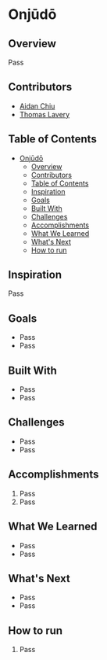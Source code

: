 # Onjūdō

## Overview

Pass

## Contributors

- [Aidan Chiu](mailto:aidanchiuch@gmail.com)
- [Thomas Lavery](mailto:thomas.lavery18@gmail.com)

## Table of Contents

- [Onjūdō](#onjūdō)
  - [Overview](#overview)
  - [Contributors](#contributors)
  - [Table of Contents](#table-of-contents)
  - [Inspiration](#inspiration)
  - [Goals](#goals)
  - [Built With](#built-with)
  - [Challenges](#challenges)
  - [Accomplishments](#accomplishments)
  - [What We Learned](#what-we-learned)
  - [What's Next](#whats-next)
  - [How to run](#how-to-run)

## Inspiration

Pass

## Goals

- Pass
- Pass

## Built With

- Pass
- Pass

## Challenges

- Pass
- Pass

## Accomplishments

1.  Pass
2.  Pass

## What We Learned

- Pass
- Pass

## What's Next

- Pass
- Pass

## How to run

1. Pass
